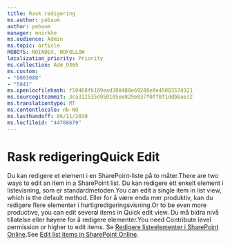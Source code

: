 ```yaml
---
title: Rask redigering
ms.author: pebaum
author: pebaum
manager: mnirkhe
ms.audience: Admin
ms.topic: article
ROBOTS: NOINDEX, NOFOLLOW
localization_priority: Priority
ms.collection: Adm_O365
ms.custom:
- "9003088"
- "5841"
ms.openlocfilehash: f50468fb189ead308488e69288e0e4508357d321
ms.sourcegitcommit: 3ca312535d950105ee829e037f0ff8f1ddbbae72
ms.translationtype: MT
ms.contentlocale: nb-NO
ms.lasthandoff: 06/11/2020
ms.locfileid: "44708679"
---
```

# <a name="quick-edit"></a><span data-ttu-id="66e41-102">Rask redigering</span><span class="sxs-lookup"><span data-stu-id="66e41-102">Quick Edit</span></span>

<span data-ttu-id="66e41-103">Du kan redigere et element i en SharePoint-liste på to måter.</span><span class="sxs-lookup"><span data-stu-id="66e41-103">There are two ways to edit an item in a SharePoint list.</span></span> <span data-ttu-id="66e41-104">Du kan redigere ett enkelt element i listevisning, som er standardmetoden.</span><span class="sxs-lookup"><span data-stu-id="66e41-104">You can edit a single item in list view, which is the default method.</span></span> <span data-ttu-id="66e41-105">Eller for å være enda mer produktiv, kan du redigere flere elementer i hurtigredigeringsvisning.</span><span class="sxs-lookup"><span data-stu-id="66e41-105">Or to be even more productive, you can edit several items in Quick edit view.</span></span> <span data-ttu-id="66e41-106">Du må bidra nivå tillatelse eller høyere for å redigere elementer.</span><span class="sxs-lookup"><span data-stu-id="66e41-106">You need Contribute level permission or higher to edit items.</span></span> <span data-ttu-id="66e41-107">Se [Redigere listeelementer i SharePoint Online](https://support.microsoft.com/office/dac1a1c3-a80b-4082-ba57-715cf613d0f7).</span><span class="sxs-lookup"><span data-stu-id="66e41-107">See [Edit list items in SharePoint Online](https://support.microsoft.com/office/dac1a1c3-a80b-4082-ba57-715cf613d0f7).</span></span>
